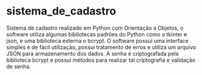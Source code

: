 # sistema_de_cadastro

Sistema de cadastro realizado em Python com Orientação a Objetos, o software utiliza algumas bibliotecas padrões do Python como o tkinter e json, e uma biblioteca externa o bcrypt.
O software possui uma interface simples e de fácil utilização, possui tratamento de erros e utiliza um arquivo JSON para armazenamento dos dados.
A senha é criptografada pela biblioteca bcrypt e possui métodos para realizar tal criptografia e validação de senha.
